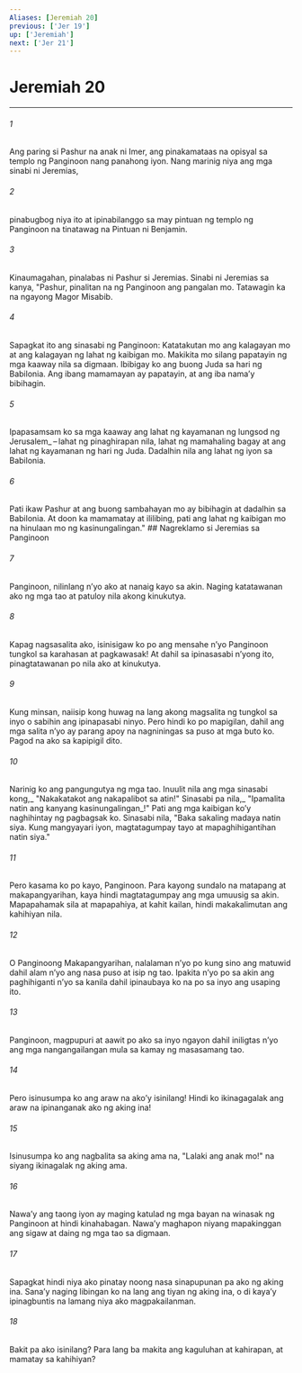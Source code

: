 ```yaml
---
Aliases: [Jeremiah 20]
previous: ['Jer 19']
up: ['Jeremiah']
next: ['Jer 21']
---
```

# Jeremiah 20

***






















###### 1 










Ang paring si Pashur na anak ni Imer, ang pinakamataas na opisyal sa templo ng Panginoon nang panahong iyon. Nang marinig niya ang mga sinabi ni Jeremias, 





















###### 2 










pinabugbog niya ito at ipinabilanggo sa may pintuan ng templo ng Panginoon na tinatawag na Pintuan ni Benjamin. 





















###### 3 










Kinaumagahan, pinalabas ni Pashur si Jeremias. Sinabi ni Jeremias sa kanya, "Pashur, pinalitan na ng Panginoon ang pangalan mo. Tatawagin ka na ngayong Magor Misabib. 





















###### 4 










Sapagkat ito ang sinasabi ng Panginoon: Katatakutan mo ang kalagayan mo at ang kalagayan ng lahat ng kaibigan mo. Makikita mo silang papatayin ng mga kaaway nila sa digmaan. Ibibigay ko ang buong Juda sa hari ng Babilonia. Ang ibang mamamayan ay papatayin, at ang iba namaʼy bibihagin. 





















###### 5 










Ipapasamsam ko sa mga kaaway ang lahat ng kayamanan ng lungsod ng Jerusalem_ – lahat ng pinaghirapan nila, lahat ng mamahaling bagay at ang lahat ng kayamanan ng hari ng Juda. Dadalhin nila ang lahat ng iyon sa Babilonia. 





















###### 6 










Pati ikaw Pashur at ang buong sambahayan mo ay bibihagin at dadalhin sa Babilonia. At doon ka mamamatay at ililibing, pati ang lahat ng kaibigan mo na hinulaan mo ng kasinungalingan." ## Nagreklamo si Jeremias sa Panginoon 





















###### 7 










Panginoon, nilinlang nʼyo ako at nanaig kayo sa akin. Naging katatawanan ako ng mga tao at patuloy nila akong kinukutya. 





















###### 8 










Kapag nagsasalita ako, isinisigaw ko po ang mensahe nʼyo Panginoon tungkol sa karahasan at pagkawasak! At dahil sa ipinasasabi nʼyong ito, pinagtatawanan po nila ako at kinukutya. 





















###### 9 










Kung minsan, naiisip kong huwag na lang akong magsalita ng tungkol sa inyo o sabihin ang ipinapasabi ninyo. Pero hindi ko po mapigilan, dahil ang mga salita nʼyo ay parang apoy na nagniningas sa puso at mga buto ko. Pagod na ako sa kapipigil dito. 





















###### 10 










Narinig ko ang pangungutya ng mga tao. Inuulit nila ang mga sinasabi kong,_ "Nakakatakot ang nakapalibot sa atin!" Sinasabi pa nila,_ "Ipamalita natin ang kanyang kasinungalingan_!" Pati ang mga kaibigan koʼy naghihintay ng pagbagsak ko. Sinasabi nila, "Baka sakaling madaya natin siya. Kung mangyayari iyon, magtatagumpay tayo at mapaghihigantihan natin siya." 





















###### 11 










Pero kasama ko po kayo, Panginoon. Para kayong sundalo na matapang at makapangyarihan, kaya hindi magtatagumpay ang mga umuusig sa akin. Mapapahamak sila at mapapahiya, at kahit kailan, hindi makakalimutan ang kahihiyan nila. 





















###### 12 










O Panginoong Makapangyarihan, nalalaman nʼyo po kung sino ang matuwid dahil alam nʼyo ang nasa puso at isip ng tao. Ipakita nʼyo po sa akin ang paghihiganti nʼyo sa kanila dahil ipinaubaya ko na po sa inyo ang usaping ito. 





















###### 13 










Panginoon, magpupuri at aawit po ako sa inyo ngayon dahil iniligtas nʼyo ang mga nangangailangan mula sa kamay ng masasamang tao. 





















###### 14 










Pero isinusumpa ko ang araw na akoʼy isinilang! Hindi ko ikinagagalak ang araw na ipinanganak ako ng aking ina! 





















###### 15 










Isinusumpa ko ang nagbalita sa aking ama na, "Lalaki ang anak mo!" na siyang ikinagalak ng aking ama. 





















###### 16 










Nawaʼy ang taong iyon ay maging katulad ng mga bayan na winasak ng Panginoon at hindi kinahabagan. Nawaʼy maghapon niyang mapakinggan ang sigaw at daing ng mga tao sa digmaan. 





















###### 17 










Sapagkat hindi niya ako pinatay noong nasa sinapupunan pa ako ng aking ina. Sanaʼy naging libingan ko na lang ang tiyan ng aking ina, o di kayaʼy ipinagbuntis na lamang niya ako magpakailanman. 





















###### 18 










Bakit pa ako isinilang? Para lang ba makita ang kaguluhan at kahirapan, at mamatay sa kahihiyan?

